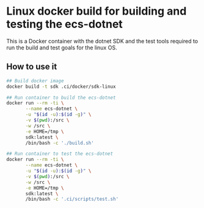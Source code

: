# Linux docker build for building and testing the ecs-dotnet

This is a Docker container with the dotnet SDK and the test tools required to run the
build and test goals for the linux OS.

## How to use it

```bash
## Build docker image
docker build -t sdk .ci/docker/sdk-linux

## Run container to build the ecs-dotnet
docker run --rm -ti \
       --name ecs-dotnet \
       -u "$(id -u):$(id -g)" \
       -v $(pwd):/src \
       -w /src \
       -e HOME=/tmp \
       sdk:latest \
       /bin/bash -c './build.sh'

## Run container to test the ecs-dotnet
docker run --rm -ti \
       --name ecs-dotnet \
       -u "$(id -u):$(id -g)" \
       -v $(pwd):/src \
       -w /src \
       -e HOME=/tmp \
       sdk:latest \
       /bin/bash -c '.ci/scripts/test.sh'
```
